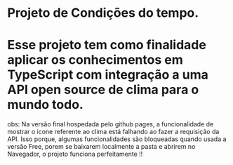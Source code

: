 # Projeto de Condições do tempo.

# Esse projeto tem como finalidade aplicar os conhecimentos em TypeScript com integração a uma API open source de clima para o mundo todo.

obs: Na versão final hospedada pelo github pages, a funcionalidade de mostrar o icone referente ao clima está falhando ao fazer a requisição da API. Isso porque, algumas funcionalidades são bloqueadas quando usada a versão Free, porem se baixarem localmente a pasta e abrirem no Navegador, o projeto funciona perfeitamente !!

